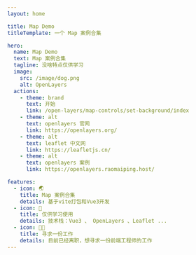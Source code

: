 ```yaml
---
layout: home

title: Map Demo
titleTemplate: 一个 Map 案例合集

hero:
  name: Map Demo
  text: Map 案例合集
  tagline: 没啥特点仅供学习
  image:
    src: /image/dog.png
    alt: OpenLayers
  actions:
    - theme: brand
      text: 开始
      link: /open-layers/map-controls/set-background/index
    - theme: alt
      text: openlayers 官网
      link: https://openlayers.org/
    - theme: alt
      text: leaflet 中文网
      link: https://leafletjs.cn/
    - theme: alt
      text: openlayers 案例
      link: https://openlayers.raomaiping.host/

features:
  - icon: 🌏
    title: Map 案例合集
    details: 基于vite打包和Vue3开发
  - icon: 📗
    title: 仅供学习使用
    details: 技术栈：Vue3 、 OpenLayers 、Leaflet ...
  - icon: 👨‍💻
    title: 寻求一份工作
    details: 目前已经离职，想寻求一份前端工程师的工作
---
```

